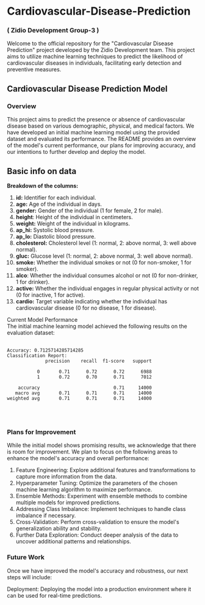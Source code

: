 # Cardiovascular-Disease-Prediction
### **( Zidio Development Group-3 )** 
Welcome to the official repository for the "Cardiovascular Disease Prediction" project developed by the Zidio Development team. This project aims to utilize machine learning techniques to predict the likelihood of cardiovascular diseases in individuals, facilitating early detection and preventive measures. </br>


## Cardiovascular Disease Prediction Model
### Overview
This project aims to predict the presence or absence of cardiovascular disease based on various demographic, physical, and medical factors. We have developed an initial machine learning model using the provided dataset and evaluated its performance. The README provides an overview of the model's current performance, our plans for improving accuracy, and our intentions to further develop and deploy the model.</br>

## Basic info on data 

**Breakdown of the columns:** </br>

1.	**id:** Identifier for each individual. </br>
2.	**age:** Age of the individual in days. </br>
3.	**gender:** Gender of the individual (1 for female, 2 for male). </br>
4.	**height**: Height of the individual in centimeters. </br>
5.	**weight:** Weight of the individual in kilograms. </br>
6.	**ap_hi:** Systolic blood pressure. </br>
7.	**ap_lo:** Diastolic blood pressure. </br>
8.	**cholesterol:** Cholesterol level (1: normal, 2: above normal, 3: well above normal). </br>
9.	**gluc:** Glucose level (1: normal, 2: above normal, 3: well above normal). </br>
10.	**smoke:** Whether the individual smokes or not (0 for non-smoker, 1 for smoker). </br>
11.	**alco**: Whether the individual consumes alcohol or not (0 for non-drinker, 1 for drinker). </br>
12.	**active:** Whether the individual engages in regular physical activity or not (0 for inactive, 1 for active). </br>
13.	**cardio:** Target variable indicating whether the individual has cardiovascular disease (0 for no disease, 1 for disease). </br>


Current Model Performance </br>
The initial machine learning model achieved the following results on the evaluation dataset: </br>
<br>
```
Accuracy: 0.7125714285714285
Classification Report:
              precision    recall  f1-score   support

           0       0.71      0.72      0.72      6988
           1       0.72      0.70      0.71      7012

    accuracy                           0.71     14000
   macro avg       0.71      0.71      0.71     14000
weighted avg       0.71      0.71      0.71     14000
```
<br>
<br>

### Plans for Improvement 
While the initial model shows promising results, we acknowledge that there is room for improvement. We plan to focus on the following areas to enhance the model's accuracy and overall performance: </br>

1.	Feature Engineering: Explore additional features and transformations to capture more information from the data. </br>
2.	Hyperparameter Tuning: Optimize the parameters of the chosen machine learning algorithm to maximize performance. </br>
3.	Ensemble Methods: Experiment with ensemble methods to combine multiple models for improved predictions. </br>
4.	Addressing Class Imbalance: Implement techniques to handle class imbalance if necessary. </br>
5.	Cross-Validation: Perform cross-validation to ensure the model's generalization ability and stability. </br>
6.	Further Data Exploration: Conduct deeper analysis of the data to uncover additional patterns and relationships. 


### Future Work
Once we have improved the model's accuracy and robustness, our next steps will include:</br>

Deployment: Deploying the model into a production environment where it can be used for real-time predictions. 
